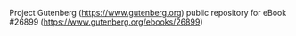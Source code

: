 Project Gutenberg (https://www.gutenberg.org) public repository for eBook #26899 (https://www.gutenberg.org/ebooks/26899)
